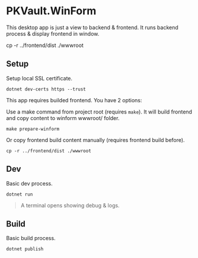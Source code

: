 # PKVault.WinForm

This desktop app is just a view to backend & frontend.
It runs backend process & display frontend in window.

cp -r ../frontend/dist ./wwwroot

## Setup

Setup local SSL certificate.

```
dotnet dev-certs https --trust
```

This app requires builded frontend. You have 2 options:

Use a make command from project root (requires `make`).
It will build frontend and copy content to winform wwwroot/ folder.

```
make prepare-winform
```

Or copy frontend build content manually (requires frontend build before).

```
cp -r ../frontend/dist ./wwwroot
```

## Dev

Basic dev process.

```
dotnet run
```

> A terminal opens showing debug & logs.

## Build

Basic build process.

```
dotnet publish
```

